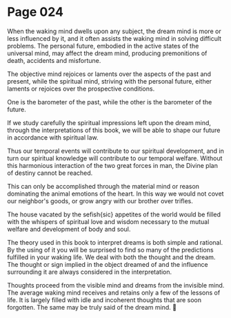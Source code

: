 # Page 024
When the waking mind dwells upon any subject, the dream mind
is more or less influenced by it, and it often assists the waking
mind in solving difficult problems. The personal future,
embodied in the active states of the universal mind,
may affect the dream mind, producing premonitions of death,
accidents and misfortune.


The objective mind rejoices or laments over the aspects of the past
and present, while the spiritual mind, striving with the personal future,
either laments or rejoices over the prospective conditions.


One is the barometer of the past, while the other is the barometer
of the future.


If we study carefully the spiritual impressions left upon the dream mind,
through the interpretations of this book, we will be able to shape our future
in accordance with spiritual law.


Thus our temporal events will contribute to our spiritual development,
and in turn our spiritual knowledge will contribute to our temporal welfare.
Without this harmonious interaction of the two great forces in man,
the Divine plan of destiny cannot be reached.


This can only be accomplished through the material mind
or reason dominating the animal emotions of the heart.
In this way we would not covet our neighbor's goods, or grow
angry with our brother over trifles.


The house vacated by the sefish{sic} appetites of the world would
be filled with the whispers of spiritual love and wisdom necessary
to the mutual welfare and development of body and soul.


The theory used in this book to interpret dreams is both simple and rational.
By the using of it you will be surprised to find so many of the predictions
fulfilled in your waking life. We deal with both the thought and the dream.
The thought or sign implied in the object dreamed of and the influence
surrounding it are always considered in the interpretation.


Thoughts proceed from the visible mind and dreams from the invisible mind.
The average waking mind receives and retains only a few of the lessons
of life. It is largely filled with idle and incoherent thoughts that
are soon forgotten. The same may be truly said of the dream mind.
